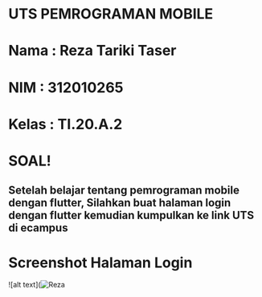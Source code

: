 # UTS PEMROGRAMAN MOBILE

# Nama  : Reza Tariki Taser
# NIM   : 312010265
# Kelas : TI.20.A.2

# SOAL!
## Setelah belajar tentang pemrograman mobile dengan flutter, Silahkan buat halaman login dengan flutter kemudian kumpulkan ke link UTS di ecampus

# Screenshot Halaman Login
![alt text](![Reza](https://github.com/mohaamadreza13/flutter_application_1-master/assets/73939604/7fda0745-7f0c-4e86-8fb0-bb8d5eb3c9b3)
